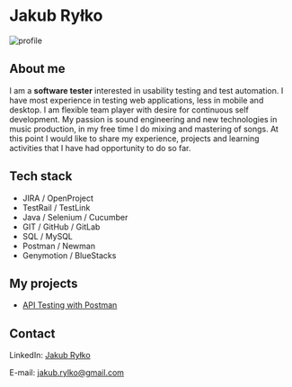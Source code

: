 # Jakub Ryłko
![profile](https://i.postimg.cc/0yDJgQqn/CV2.jpg)

## About me
I am a **software tester** interested in usability testing and test automation. I  have most experience in testing web applications, less in mobile and desktop. I am flexible team player with desire for continuous self development. My passion is sound engineering and new technologies in music production, in my free time I do mixing and mastering of songs. At this point I would like to share my experience, projects and learning activities that I have had opportunity to do so far.

## Tech stack
* JIRA / OpenProject
* TestRail / TestLink
* Java / Selenium / Cucumber
* GIT / GitHub / GitLab
* SQL / MySQL
* Postman / Newman
* Genymotion / BlueStacks

## My projects
* [API Testing with Postman](https://github.com/jakubrylko/postman-api-testing)

## Contact
LinkedIn: [Jakub Ryłko](https://www.linkedin.com/in/jakubrylko)

E-mail: jakub.rylko@gmail.com
